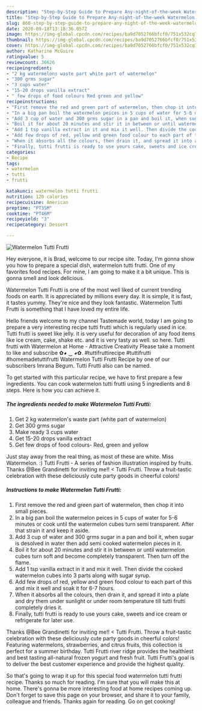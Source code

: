 ```yaml
---
description: "Step-by-Step Guide to Prepare Any-night-of-the-week Watermelon Tutti Frutti"
title: "Step-by-Step Guide to Prepare Any-night-of-the-week Watermelon Tutti Frutti"
slug: 860-step-by-step-guide-to-prepare-any-night-of-the-week-watermelon-tutti-frutti
date: 2020-09-18T13:18:36.057Z
image: https://img-global.cpcdn.com/recipes/ba9d7052766bfcf0/751x532cq70/watermelon-tutti-frutti-recipe-main-photo.jpg
thumbnail: https://img-global.cpcdn.com/recipes/ba9d7052766bfcf0/751x532cq70/watermelon-tutti-frutti-recipe-main-photo.jpg
cover: https://img-global.cpcdn.com/recipes/ba9d7052766bfcf0/751x532cq70/watermelon-tutti-frutti-recipe-main-photo.jpg
author: Katharine McGuire
ratingvalue: 5
reviewcount: 36626
recipeingredient:
- "2 kg watermelons waste part white part of watermelon"
- "300 grms sugar"
- "3 cups water"
- "15-20 drops vanilla extract"
- " few drops of food colours Red green and yellow"
recipeinstructions:
- "First remove the red and green part of watermelon, then chop it into small pieces."
- "In a big pan boil the watermelon peices in 5 cups of water for 5-6 minutes or cook until the watermelon cubes turn semi transparent. After that strain it and keep it aside."
- "Add 3 cup of water and 300 grms sugar in a pan and boil it, when sugar is desolved in water then add semi cooked watermelon pieces in it."
- "Boil it for about 20 minutes and stir it in between or until watermelon cubes turn soft and become completely transparent. Then turn off the flame."
- "Add 1 tsp vanilla extract in it and mix it well. Then divide the cooked watermelon cubes into 3 parts along with sugar syrup."
- "Add few drops of red, yellow and green food colour to each part of this and mix it well and soak it for 6-7 hours."
- "When it absorbs all the colours, then drain it, and spread it into a plate and dry them under sunlight or under room temperature till tutti frutti completely dries it."
- "Finally, tutti frutti is ready to use yours cake, sweets and ice cream or refrigerate for later use."
categories:
- Recipe
tags:
- watermelon
- tutti
- frutti

katakunci: watermelon tutti frutti 
nutrition: 120 calories
recipecuisine: American
preptime: "PT35M"
cooktime: "PT46M"
recipeyield: "3"
recipecategory: Dessert

---
```



![Watermelon Tutti Frutti](https://img-global.cpcdn.com/recipes/ba9d7052766bfcf0/751x532cq70/watermelon-tutti-frutti-recipe-main-photo.jpg)

Hey everyone, it is Brad, welcome to our recipe site. Today, I'm gonna show you how to prepare a special dish, watermelon tutti frutti. One of my favorites food recipes. For mine, I am going to make it a bit unique. This is gonna smell and look delicious.

Watermelon Tutti Frutti is one of the most well liked of current trending foods on earth. It is appreciated by millions every day. It is simple, it is fast, it tastes yummy. They're nice and they look fantastic. Watermelon Tutti Frutti is something that I have loved my entire life.

Hello friends welcome to my channel Tastemade world, today I am going to prepare a very interesting recipe tutti frutti which is regularly used in ice. Tutti frutti is sweet like jelly. it is very useful for decoration of any food items like ice cream, cake, shake etc. and it is very tasty as well. so here. Tutti frutti with Watermelon at Home - Attractive Creativity Please take a moment to like and subscribe ✿◕ ‿ ◕✿. #tuttifruttirecipe #tuttifrutti #homemadetuttifrutti Watermelon Tutti Frutti Recipe by one of our subscribers Imrana Begum. Tutti Frutti also can be named.


To get started with this particular recipe, we have to first prepare a few ingredients. You can cook watermelon tutti frutti using 5 ingredients and 8 steps. Here is how you can achieve it.

<!--inarticleads1-->

##### The ingredients needed to make Watermelon Tutti Frutti:

1. Get 2 kg watermelon&#39;s waste part (white part of watermelon)
1. Get 300 grms sugar
1. Make ready 3 cups water
1. Get 15-20 drops vanilla extract
1. Get  few drops of food colours- Red, green and yellow


Just stay away from the real thing, as most of these are white. Miss Watermelon. :) Tutti Frutti - A series of fashion illustration inspired by fruits. Thanks @Bee Grandinetti for inviting me!! &lt; Tutti Frutti. Throw a fruit-tastic celebration with these deliciously cute party goods in cheerful colors! 

<!--inarticleads2-->

##### Instructions to make Watermelon Tutti Frutti:

1. First remove the red and green part of watermelon, then chop it into small pieces.
1. In a big pan boil the watermelon peices in 5 cups of water for 5-6 minutes or cook until the watermelon cubes turn semi transparent. After that strain it and keep it aside.
1. Add 3 cup of water and 300 grms sugar in a pan and boil it, when sugar is desolved in water then add semi cooked watermelon pieces in it.
1. Boil it for about 20 minutes and stir it in between or until watermelon cubes turn soft and become completely transparent. Then turn off the flame.
1. Add 1 tsp vanilla extract in it and mix it well. Then divide the cooked watermelon cubes into 3 parts along with sugar syrup.
1. Add few drops of red, yellow and green food colour to each part of this and mix it well and soak it for 6-7 hours.
1. When it absorbs all the colours, then drain it, and spread it into a plate and dry them under sunlight or under room temperature till tutti frutti completely dries it.
1. Finally, tutti frutti is ready to use yours cake, sweets and ice cream or refrigerate for later use.


Thanks @Bee Grandinetti for inviting me!! &lt; Tutti Frutti. Throw a fruit-tastic celebration with these deliciously cute party goods in cheerful colors! Featuring watermelons, strawberries, and citrus fruits, this collection is perfect for a summer birthday. Tutti Frutti river ridge provides the healthiest and best tasting all-natural frozen yogurt and fresh fruit. Tutti Frutti&#39;s goal is to deliver the best customer experience and provide the highest quality. 

So that's going to wrap it up for this special food watermelon tutti frutti recipe. Thanks so much for reading. I'm sure that you will make this at home. There's gonna be more interesting food at home recipes coming up. Don't forget to save this page on your browser, and share it to your family, colleague and friends. Thanks again for reading. Go on get cooking!
